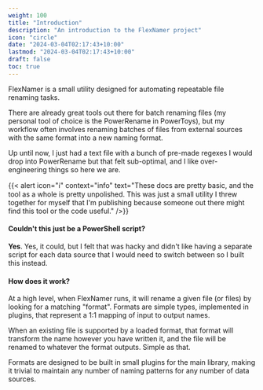 ```yaml
---
weight: 100
title: "Introduction"
description: "An introduction to the FlexNamer project"
icon: "circle"
date: "2024-03-04T02:17:43+10:00"
lastmod: "2024-03-04T02:17:43+10:00"
draft: false
toc: true
---
```


FlexNamer is a small utility designed for automating repeatable file renaming tasks.

There are already great tools out there for batch renaming files (my personal tool of choice is the PowerRename in PowerToys), but my workflow often involves renaming batches of files from external sources with the same format into a new naming format.

Up until now, I just had a text file with a bunch of pre-made regexes I would drop into PowerRename but that felt sub-optimal, and I like over-engineering things so here we are.

{{< alert icon="ℹ" context="info" text="These docs are pretty basic, and the tool as a whole is pretty unpolished. This was just a small utility I threw together for myself that I'm publishing because someone out there might find this tool or the code useful." />}}

#### Couldn't this just be a PowerShell script?

**Yes**. Yes, it could, but I felt that was hacky and didn't like having a separate script for each data source that I would need to switch between so I built this instead.

#### How does it work?

At a high level, when FlexNamer runs, it will rename a given file (or files) by looking for a matching "format". Formats are simple types, implemented in plugins, that represent a 1:1 mapping of input to output names.

When an existing file is supported by a loaded format, that format will transform the name however you have written it, and the file will be renamed to whatever the format outputs. Simple as that.

Formats are designed to be built in small plugins for the main library, making it trivial to maintain any number of naming patterns for any number of data sources.